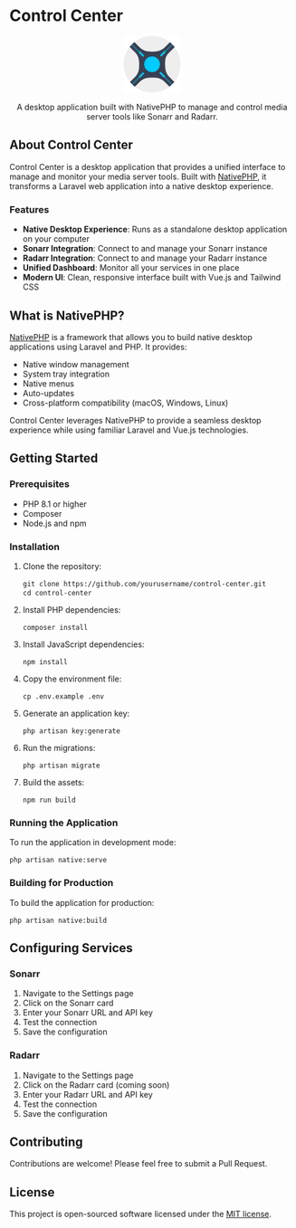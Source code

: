 # Control Center

<p align="center">
  <img src="public/icon/sonarr-icon.png" width="100" alt="Control Center Logo">
</p>

<p align="center">
  A desktop application built with NativePHP to manage and control media server tools like Sonarr and Radarr.
</p>

## About Control Center

Control Center is a desktop application that provides a unified interface to manage and monitor your media server tools. Built with [NativePHP](https://nativephp.com), it transforms a Laravel web application into a native desktop experience.

### Features

- **Native Desktop Experience**: Runs as a standalone desktop application on your computer
- **Sonarr Integration**: Connect to and manage your Sonarr instance
- **Radarr Integration**: Connect to and manage your Radarr instance
- **Unified Dashboard**: Monitor all your services in one place
- **Modern UI**: Clean, responsive interface built with Vue.js and Tailwind CSS

## What is NativePHP?

[NativePHP](https://nativephp.com) is a framework that allows you to build native desktop applications using Laravel and PHP. It provides:

- Native window management
- System tray integration
- Native menus
- Auto-updates
- Cross-platform compatibility (macOS, Windows, Linux)

Control Center leverages NativePHP to provide a seamless desktop experience while using familiar Laravel and Vue.js technologies.

## Getting Started

### Prerequisites

- PHP 8.1 or higher
- Composer
- Node.js and npm

### Installation

1. Clone the repository:
   ```
   git clone https://github.com/yourusername/control-center.git
   cd control-center
   ```

2. Install PHP dependencies:
   ```
   composer install
   ```

3. Install JavaScript dependencies:
   ```
   npm install
   ```

4. Copy the environment file:
   ```
   cp .env.example .env
   ```

5. Generate an application key:
   ```
   php artisan key:generate
   ```

6. Run the migrations:
   ```
   php artisan migrate
   ```

7. Build the assets:
   ```
   npm run build
   ```

### Running the Application

To run the application in development mode:

```
php artisan native:serve
```

### Building for Production

To build the application for production:

```
php artisan native:build
```

## Configuring Services

### Sonarr

1. Navigate to the Settings page
2. Click on the Sonarr card
3. Enter your Sonarr URL and API key
4. Test the connection
5. Save the configuration

### Radarr

1. Navigate to the Settings page
2. Click on the Radarr card (coming soon)
3. Enter your Radarr URL and API key
4. Test the connection
5. Save the configuration

## Contributing

Contributions are welcome! Please feel free to submit a Pull Request.

## License

This project is open-sourced software licensed under the [MIT license](https://opensource.org/licenses/MIT).
